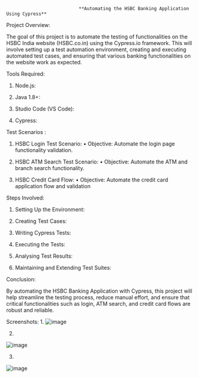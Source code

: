                                **Automating the HSBC Banking Application Using Cypress**  

Project Overview:

The goal of this project is to automate the testing of functionalities on the HSBC India 
website (HSBC.co.in) using the Cypress.io framework. This will involve setting up a 
test automation environment, creating and executing automated test cases, and 
ensuring that various banking functionalities on the website work as expected.

Tools Required:
1. Node.js:

2. Java 1.8+:

3. Studio Code (VS Code):

4. Cypress:

 

Test Scenarios :
1. HSBC Login Test Scenario: 
• Objective: Automate the login page functionality validation.

3. HSBC ATM Search Test Scenario:
• Objective: Automate the ATM and branch search functionality.

5. HSBC Credit Card Flow: 
• Objective: Automate the credit card application flow and validation


Steps Involved:
1. Setting Up the Environment:

2. Creating Test Cases:

3. Writing Cypress Tests:

4. Executing the Tests:

5. Analysing Test Results:

6. Maintaining and Extending Test Suites:

Conclusion:

By automating the HSBC Banking Application with Cypress, this project will help 
streamline the testing process, reduce manual effort, and ensure that critical 
functionalities such as login, ATM search, and credit card flows are robust and reliable.

Screenshots:
1.
![image](https://github.com/user-attachments/assets/ad99aa36-188e-410e-adb3-c0c77462332b)

2.
![image](https://github.com/user-attachments/assets/7cf3180c-e75b-433a-b78d-ce6b4beee571)



3.
![image](https://github.com/user-attachments/assets/2c9b6218-8ef3-4ed5-9180-ab96a683b87d)
